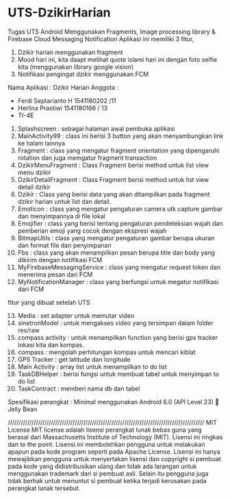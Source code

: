 # UTS-DzikirHarian
Tugas UTS Android Menggunakan Fragments, Image processing library &amp; Firebase Cloud Messaging Notification
Aplikasi ini memiliki 3 fitur,
1. Dzikir harian menggunakan fragment
2. Mood hari ini, kita daapt melihat quote islami hari ini dengan foto selfie kita (menggunakan library google vision)
3. Notifikasi pengingat dzikir menggunakan FCM

Nama Aplikasi		: Dzikir Harian
Anggota		: 
-	Ferdi Septarianto H	1541180202 /11
-	Herlina Prastiwi		1541180166 / 13
-	TI-4E

1.	Splashscreen : sebagai halaman awal pembuka aplikasi
2.	MainActivity99 : class ini berisi 3 button yang akan menyambungkan link ke halam lainnya
3.	Fragment : class yang mengatur fragment orientation yang dipengaruhi rotation dan juga memgatur fragment transaction
4.	DzikirMenuFragment :  Class Fragment berisi method untuk list view menu dzikir 
5.	DzikirDetailFragment :  Class Fragment berisi method untuk list view detail dzikir 
6.	Dzikir : Class yang berisi data yang akan ditampilkan pada fragment dzikir harian untuk list dan detail.
7.	Emoticon : class yang mengatur pengaturan camera utk capture gambar dan menyimpannya di file lokal
8.	Emojifier : class yang berisi tentang pengaturan pendeteksian wajah dan pemberian emoji yang cocok dengan ekspresi wajah
9.	BitmapUtils : class yang mengatur pengaturan gambar berupa ukuran dan format file dan penyimpanan
10.	Fbs : class yang akan menampilkan pesan berupa title dan body yang dikirim dengan notifikasi FCM
11.	MyFirebaseMessagingService : class yang mengatur request token dan menerima pesan dari FCM
12.	MyNotificationManager : class yang berfungsi untuk megatur notifikasi dari FCM

fitur yang dibuat setelah UTS

13. Media : set adapter untuk memutar video
14. sinetronModel : untuk mengakses video yang tersimpan dalam folder res/raw
15. compass activity : untuk menampilkan function yang berisi gps tracker lokasi kita dan kompas.
16. compass : mengolah perhitungan kompas untuk mencari kiblat
17. GPS Tracker : get latitude dan longitude
18. Main Activity : array list untuk menampilkan to do list
19. TaskDBHelper : berisi fungsi untuk membuat tabel untuk menyimpan to do list
20. TaskContract : memberi nama db dan tabel


Spesifikasi perangkat :
Minimal menggunakan Android 6.0 (API Level 23)  Jelly Bean

///////////////////////////////////////////////////////////////////////////////////////////
MIT License
MIT license adalah lisensi perangkat lunak bebas guna yang berasal dari Massachusetts Institute of Technology (MIT). Lisensi ini ringkas dan to the point. Lisensi ini membolehkan pengguna untuk melakukan apapun pada kode program seperti pada Apache License. Lisensi ini hanya mewajibkan pengguna untuk menyertakan lisensi dan copyright si pembuat pada kode yang didistribusikan ulang dan tidak ada larangan untuk menggunakan trademark dari si pembuat asli. Selain itu pengguna juga tidak berhak untuk menuntut si pembuat ketika terjadi kerusakan pada perangkat lunak tersebut.


